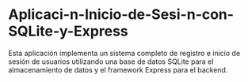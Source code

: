 # Aplicaci-n-Inicio-de-Sesi-n-con-SQLite-y-Express
Esta aplicación implementa un sistema completo de registro e inicio de sesión de usuarios utilizando una base de datos SQLite para el almacenamiento de datos y el framework Express para el backend.
